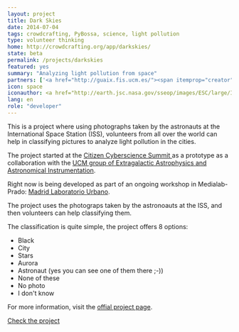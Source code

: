```yaml
---
layout: project
title: Dark Skies
date: 2014-07-04
tags: crowdcrafting, PyBossa, science, light pollution 
type: volunteer thinking
home: http://crowdcrafting.org/app/darkskies/
state: beta
permalink: /projects/darkskies
featured: yes
summary: "Analyzing light pollution from space"
partners: ['<a href="http://guaix.fis.ucm.es/"><span itemprop="creator">UCM group of Extragalactic Astrophysics and Astronomical Instrumentation</span></a>', '<a href="http://medialab-prado.es/"><span itemprop="creator"> Medialab-Prado</span>', '<a href="http://crowdcrafting.org/"><span itemprop="creator">Crowdcrafting</span></a>']
icon: space
iconauthor: <a href="http://earth.jsc.nasa.gov/sseop/images/ESC/large/ISS030/ISS030-E-21177.jpg">NASA</a>
lang: en
role: "developer"
---
```


This is a project where using photographs taken by the astronauts at the International Space Station (ISS), volunteers from all over the world
can help in classifying pictures to analyze light pollution in the cities.

The project started at the [ Citizen Cyberscience Summit ](http://cybersciencesummit.org/) as a prototype as a 
collaboration with the [UCM group of Extragalactic Astrophysics and Astronomical Instrumentation](guaix.fis.ucm.es). 

Right now is being developed as part of an ongoing workshop
in Medialab-Prado: [Madrid Laboratorio Urbano](http://medialab-prado.es/article/madridlaboratoriourbano).

The project uses the photograps taken by the astronoauts at the ISS, and then volunteers can help classifying them.

The classification is quite simple, the project offers 8 options:

 * Black
 * City
 * Stars
 * Aurora
 * Astronaut (yes you can see one of them there ;-))
 * None of these
 * No photo
 * I don't know

For more information, visit the [offial project page](http://www.citiesatnight.org/).

<a target="_blank" class="btn" href="http://crowdcrafting.org/app/darkskies/"><i class="fa fa-cog"></i> Check the project</a>
